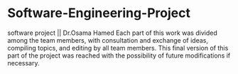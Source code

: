# Software-Engineering-Project
software project || Dr.Osama Hamed
Each part of this work was divided among the team members, with consultation and exchange of ideas, compiling topics, and editing by all team members. This final version of this part of the project was reached with the possibility of future modifications if necessary.

